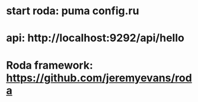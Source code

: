 # start roda: puma config.ru 
# api: http://localhost:9292/api/hello
# Roda framework: https://github.com/jeremyevans/roda
